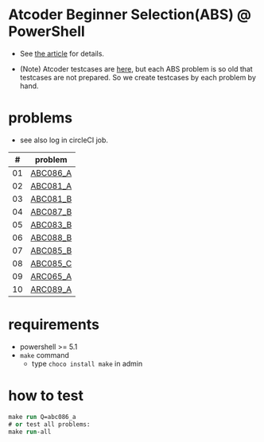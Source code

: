 # Atcoder Beginner Selection(ABS) @ PowerShell

+ See [the article](https://qiita.com/drken/items/fd4e5e3630d0f5859067) for details.

+ (Note) Atcoder testcases are [here](https://www.dropbox.com/sh/nx3tnilzqz7df8a/AAAYlTq2tiEHl5hsESw6-yfLa?dl=0), but each ABS problem is so old that testcases are not prepared. So we create testcases by each problem by hand.

# problems

+ see also log in circleCI job.

|#|problem|
|---|---|
|01|[ABC086_A](https://atcoder.jp/contests/abc086/tasks/abc086_a)|
|02|[ABC081_A](https://atcoder.jp/contests/abs/tasks/abc081_a)|
|03|[ABC081_B](https://atcoder.jp/contests/abc081/tasks/abc081_b)|
|04|[ABC087_B](https://atcoder.jp/contests/abc087/tasks/abc087_b)|
|05|[ABC083_B](https://atcoder.jp/contests/abc083/tasks/abc083_b)|
|06|[ABC088_B](https://atcoder.jp/contests/abc088/tasks/abc088_b)|
|07|[ABC085_B](https://atcoder.jp/contests/abc085/tasks/abc085_b)|
|08|[ABC085_C](https://atcoder.jp/contests/abc085/tasks/abc085_c)|
|09|[ARC065_A](https://atcoder.jp/contests/abc049/tasks/arc065_a)|
|10|[ARC089_A](https://atcoder.jp/contests/abc086/tasks/arc089_a)|

# requirements

+ powershell >= 5.1
+ `make` command
  + type `choco install make` in admin

# how to test

```ps
make run Q=abc086_a
# or test all problems:
make run-all
```
